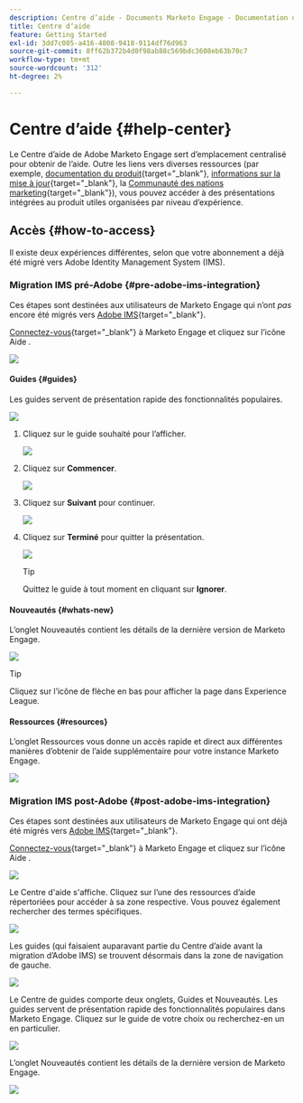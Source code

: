 ```yaml
---
description: Centre d’aide - Documents Marketo Engage - Documentation du produit
title: Centre dʼaide
feature: Getting Started
exl-id: 3dd7c005-a416-4808-9418-9114df76d963
source-git-commit: 8ff62b372b4d0f98ab88c569bdc3608eb63b70c7
workflow-type: tm+mt
source-wordcount: '312'
ht-degree: 2%

---
```


# Centre dʼaide {#help-center}

Le Centre d’aide de Adobe Marketo Engage sert d’emplacement centralisé pour obtenir de l’aide. Outre les liens vers diverses ressources (par exemple, [documentation du produit](/help/marketo/home.md){target="_blank"}, [informations sur la mise à jour](/help/marketo/release-notes/current.md){target="_blank"}, la [Communauté des nations marketing](https://nation.marketo.com/){target="_blank"}), vous pouvez accéder à des présentations intégrées au produit utiles organisées par niveau d’expérience.

## Accès {#how-to-access}

Il existe deux expériences différentes, selon que votre abonnement a déjà été migré vers Adobe Identity Management System (IMS).

### Migration IMS pré-Adobe {#pre-adobe-ims-integration}

Ces étapes sont destinées aux utilisateurs de Marketo Engage qui n’ont _pas_ encore été migrés vers [Adobe IMS](/help/marketo/product-docs/administration/marketo-with-adobe-identity/adobe-identity-management-overview.md){target="_blank"}.

[Connectez-vous](https://login.marketo.com/){target="_blank"} à Marketo Engage et cliquez sur l’icône Aide .

![](assets/help-center-1.png)

#### Guides {#guides}

Les guides servent de présentation rapide des fonctionnalités populaires.

![](assets/help-center-2.png)

1. Cliquez sur le guide souhaité pour l’afficher.

   ![](assets/help-center-3.png)

1. Cliquez sur **Commencer**.

   ![](assets/help-center-4.png)

1. Cliquez sur **Suivant** pour continuer.

   ![](assets/help-center-5.png)

1. Cliquez sur **Terminé** pour quitter la présentation.

   ![](assets/help-center-6.png)

   >[!TIP]
   >
   >Quittez le guide à tout moment en cliquant sur **Ignorer**.

#### Nouveautés {#whats-new}

L’onglet Nouveautés contient les détails de la dernière version de Marketo Engage.

![](assets/help-center-7.png)

>[!TIP]
>
>Cliquez sur l’icône de flèche en bas pour afficher la page dans Experience League.

#### Ressources {#resources}

L’onglet Ressources vous donne un accès rapide et direct aux différentes manières d’obtenir de l’aide supplémentaire pour votre instance Marketo Engage.

![](assets/help-center-8.png)

### Migration IMS post-Adobe {#post-adobe-ims-integration}

Ces étapes sont destinées aux utilisateurs de Marketo Engage qui ont déjà été migrés vers [Adobe IMS](/help/marketo/product-docs/administration/marketo-with-adobe-identity/adobe-identity-management-overview.md){target="_blank"}.

[Connectez-vous](https://experience.adobe.com/){target="_blank"} à Marketo Engage et cliquez sur l’icône Aide .

![](assets/help-center-9.png)

Le Centre d&#39;aide s&#39;affiche. Cliquez sur l’une des ressources d’aide répertoriées pour accéder à sa zone respective. Vous pouvez également rechercher des termes spécifiques.

![](assets/help-center-10.png)

Les guides (qui faisaient auparavant partie du Centre d’aide avant la migration d’Adobe IMS) se trouvent désormais dans la zone de navigation de gauche.

![](assets/help-center-11.png)

Le Centre de guides comporte deux onglets, Guides et Nouveautés. Les guides servent de présentation rapide des fonctionnalités populaires dans Marketo Engage. Cliquez sur le guide de votre choix ou recherchez-en un en particulier.

![](assets/help-center-12.png)

L’onglet Nouveautés contient les détails de la dernière version de Marketo Engage.

![](assets/help-center-13.png)
